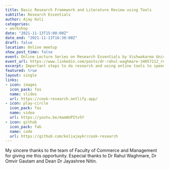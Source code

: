 ```yaml
---
title: Basic Research Framework and Literature Review using Tools
subtitle: Research Essentials
author: Ajay Koli
categories:
- workshop
date: "2021-11-13T15:00:00Z"
date_end: "2021-11-13T16:30:00Z"
draft: false
location: Online meetup
show_post_time: false
event: Online Lecture Series on Research Essentials by Vishwakarma University - Pune, India
event_url: https://www.linkedin.com/posts/dr-rahul-waghmare-34057212_research-university-management-activity-6865233393341222912-NVXR
excerpt: Important steps to do research and using online tools to speed-up literature review.
featured: true
layout: single
links:
- icon: images
  icon_pack: fas
  name: slides
  url: https://cook-research.netlify.app/
- icon: play-circle
  icon_pack: fas
  name: video
  url: https://youtu.be/mamAUPItv5Y
- icon: github
  icon_pack: fab
  name: code
  url: https://github.com/koliajaykr/cook-research
---
```


My sincere thanks to the team of Faculty of Commerce and Management for giving me this opportunity. Especial thanks to Dr Rahul Waghmare, Dr Omvir Gautam and Dean Dr Jayashree Nitin. 
